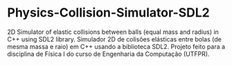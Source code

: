 # Physics-Collision-Simulator-SDL2
2D Simulator of elastic collisions between balls (equal mass and radius) in C++ using SDL2 library.  Simulador 2D de colisões elásticas entre bolas (de mesma massa e raio) em C++ usando a biblioteca SDL2. Projeto feito para a disciplina de Física I do curso de Engenharia da Computação (UTFPR).
